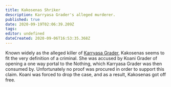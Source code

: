 ```yaml
---
title: Kakosenas Shriker
description: Karryasa Grader's alleged murderer.
published: true
date: 2020-09-19T02:06:39.209Z
tags: 
editor: undefined
dateCreated: 2020-09-06T16:53:35.368Z
---
```


Known widely as the alleged killer of [Karryasa Grader](/characters/karryasa-grader), Kakosenas seems to fit the very definition of a criminal. She was accused by Koani Grader of opening a one way portal to the Nothing, which Karryasa Grader was then consumed by. Unfortunately no proof was procured in order to support this claim. Koani was forced to drop the case, and as a result, Kakosenas got off free.